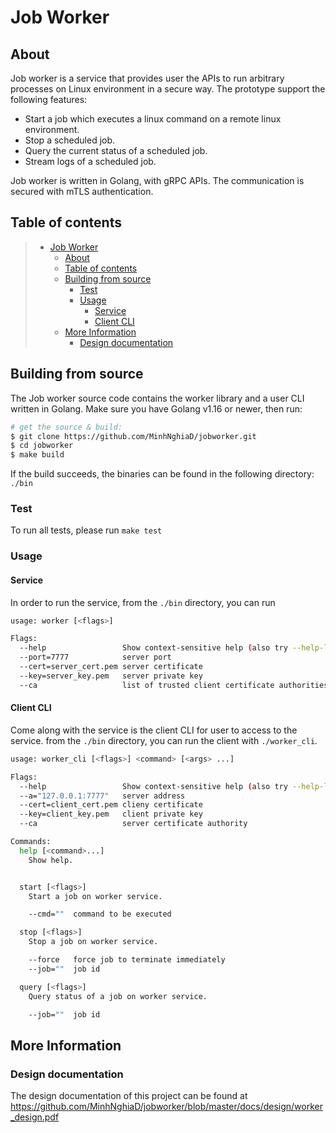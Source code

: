 # Job Worker

## About 

Job worker is a service that provides user the APIs to run arbitrary processes on Linux environment in a secure way. The prototype support the following features:

* Start a job which executes a linux command on a remote linux environment.
* Stop a scheduled job.
* Query the current status of a scheduled job.
* Stream logs of a scheduled job.

Job worker is written in Golang, with gRPC APIs. The communication is secured with mTLS authentication.

## Table of contents

> * [Job Worker](#job_worker)
>   * [About](#about)
>   * [Table of contents](#table-of-contents)
>   * [Building from source](#building-from-source)
>     * [Test](#test) 
>     * [Usage](#usage)
>       * [Service](#service)
>       * [Client CLI](#client-cli)
>   * [More Information](#more-information)
>     * [Design documentation](#design-documentation)


## Building from source

The Job worker source code contains the worker library and a user CLI written in Golang. Make sure you have Golang v1.16 or newer, then run:


```bash
# get the source & build:
$ git clone https://github.com/MinhNghiaD/jobworker.git
$ cd jobworker
$ make build
```

If the build succeeds, the binaries can be found in the following directory: `./bin`

### Test

To run all tests, please run `make test`

### Usage

#### Service

In order to run the service, from the `./bin` directory, you can run

```bash
usage: worker [<flags>]

Flags:
  --help                 Show context-sensitive help (also try --help-long and --help-man).
  --port=7777            server port
  --cert=server_cert.pem server certificate
  --key=server_key.pem   server private key
  --ca                   list of trusted client certificate authorities.

```

#### Client CLI

Come along with the service is the client CLI for user to access to the service. from the `./bin` directory, you can run the client with `./worker_cli`.

```bash
usage: worker_cli [<flags>] <command> [<args> ...]

Flags:
  --help                 Show context-sensitive help (also try --help-long and --help-man).
  --a="127.0.0.1:7777"   server address
  --cert=client_cert.pem clieny certificate
  --key=client_key.pem   client private key
  --ca                   server certificate authority

Commands:
  help [<command>...]
    Show help.


  start [<flags>]
    Start a job on worker service.

    --cmd=""  command to be executed

  stop [<flags>]
    Stop a job on worker service.

    --force   force job to terminate immediately
    --job=""  job id

  query [<flags>]
    Query status of a job on worker service.

    --job=""  job id
```

## More Information

### Design documentation

The design documentation of this project can be found at <https://github.com/MinhNghiaD/jobworker/blob/master/docs/design/worker_design.pdf> 
